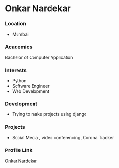 # Onkar Nardekar

### Location

- Mumbai

### Academics

Bachelor of Computer Application

### Interests

- Python
- Software Engineer
- Web Development

### Development

- Trying to make projects using django

### Projects

- Social Media , video conferencing, Corona Tracker

### Profile Link

[Onkar Nardekar](https://github.com/OmiDevProjects)
